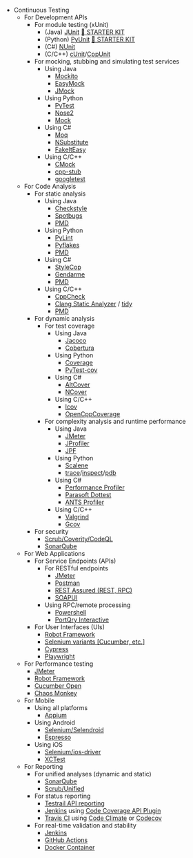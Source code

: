 * Continuous Testing
    * For Development APIs
        * For module testing (xUnit)
            * (Java) [JUnit](https://junit.org/junit5/) [&#x1F3C1; STARTER KIT](../starter-kits/#unit-teting-with-java)
            * (Python) [PyUnit](https://docs.python.org/3/library/unittest.html#module-unittest) [&#x1F3C1; STARTER KIT](../starter-kits/#unit-testing-with-python)
            * (C#) [NUnit](https://nunit.org/)
            * (C/C++) [cUnit](http://cunit.sourceforge.net/)/[CppUnit](https://freedesktop.org/wiki/Software/cppunit/)
        * For mocking, stubbing and simulating test services
            * Using Java
                * [Mockito](https://site.mockito.org/)
                * [EasyMock](https://easymock.org/)
                * [JMock](http://jmock.org/)
            * Using Python
                * [PyTest](https://docs.pytest.org/)
                * [Nose2](https://docs.nose2.io/en/latest/)
                * [Mock](https://mock.readthedocs.io/en/latest/)
            * Using C#
                * [Moq](https://github.com/moq/moq)
                * [NSubstitute](https://nsubstitute.github.io/)
                * [FakeItEasy](https://fakeiteasy.github.io/)
            * Using C/C++
                * [CMock](https://github.com/ThrowTheSwitch/CMock)
                * [cpp-stub](https://github.com/coolxv/cpp-stub)
                * [googletest](https://github.com/google/googletest)
    * For Code Analysis
        * For static analysis
            * Using Java
                * [Checkstyle](https://checkstyle.sourceforge.io/)
                * [Spotbugs](https://github.com/spotbugs/spotbugs)
                * [PMD](https://github.com/pmd/pmd)
            * Using Python
                * [PyLint](https://pylint.pycqa.org/en/latest/)
                * [Pyflakes](https://github.com/PyCQA/pyflakes)
                * [PMD](https://github.com/pmd/pmd)
            * Using C#
                * [StyleCop](https://github.com/StyleCop/StyleCop)
                * [Gendarme](https://www.mono-project.com/docs/tools+libraries/tools/gendarme/)
                * [PMD](https://github.com/pmd/pmd)
            * Using C/C++
                * [CppCheck](https://github.com/danmar/cppcheck)
                * [Clang Static Analyzer](https://clang-analyzer.llvm.org/) / [tidy](https://clang.llvm.org/extra/clang-tidy/)
                * [PMD](https://github.com/pmd/pmd)
        * For dynamic analysis
            * For test coverage
                * Using Java
                    * [Jacoco](https://www.jacoco.org/jacoco/)
                    * [Cobertura](https://github.com/cobertura/cobertura)
                * Using Python
                    * [Coverage](https://github.com/nedbat/coveragepy)
                    * [PyTest-cov](https://github.com/pytest-dev/pytest-cov)
                * Using C#
                    * [AltCover](https://github.com/SteveGilham/altcover)
                    * [NCover](http://ncover.sourceforge.net/)
                * Using C/C++
                    * [lcov](https://github.com/linux-test-project/lcov)
                    * [OpenCppCoverage](https://github.com/OpenCppCoverage/OpenCppCoverage)
            * For complexity analysis and runtime performance
                * Using Java
                    * [JMeter](https://jmeter.apache.org/)
                    * [JProfiler](https://www.ej-technologies.com/products/jprofiler/overview.html)
                    * [JPF](https://github.com/javapathfinder/jpf-core)
                * Using Python
                    * [Scalene](https://github.com/plasma-umass/scalene)
                    * [trace](https://docs.python.org/3/library/trace.html)/[inspect](https://docs.python.org/3/library/inspect.html)/[pdb](https://docs.python.org/3/library/pdb.html)
                * Using C#
                    * [Performance Profiler](https://docs.microsoft.com/en-us/visualstudio/profiling/profiling-feature-tour?view=vs-2022#analyze-performance-legacy-tools)
                    * [Parasoft Dottest](https://www.parasoft.com/products/parasoft-dottest/)
                    * [ANTS Profiler](https://www.red-gate.com/products/dotnet-development/ants-performance-profiler/)
                * Using C/C++
                    * [Valgrind](https://valgrind.org/)
                    * [Gcov](https://gcc.gnu.org/onlinedocs/gcc/Gcov.html)
        * For security
            * [Scrub/Coverity/CodeQL](https://nasa.github.io/scrub/usage.html#supported-cots-tools-and-languages)
            * [SonarQube](https://www.sonarqube.org/)
    * For Web Applications
        * For Service Endpoints (APIs)
            * For RESTful endpoints
                * [JMeter](https://jmeter.apache.org/)
                * [Postman](https://www.postman.com/)
                * [REST Assured (REST, RPC)](https://rest-assured.io/)
                * [SOAPUI](https://www.soapui.org/)
            * Using RPC/remote processing
                * [Powershell](https://devblogs.microsoft.com/scripting/testing-rpc-ports-with-powershell-and-yes-its-as-much-fun-as-it-sounds/)
                * [PortQry Interactive](https://docs.microsoft.com/en-us/troubleshoot/windows-server/networking/portqry-command-line-port-scanner-v2#step-2-specialized-tests)
        * For User Interfaces (UIs)
            * [Robot Framework](https://robotframework.org/)
            * [Selenium variants \[Cucumber, etc.\]](https://github.com/SeleniumHQ/selenium)
            * [Cypress](https://www.cypress.io/)
            * [Playwright](https://github.com/microsoft/playwright)
    * For Performance testing
        * [JMeter](https://jmeter.apache.org/)
        * [Robot Framework](https://robotframework.org/)
        * [Cucumber Open](https://cucumber.io/tools/cucumber-open/)
        * [Chaos Monkey](https://netflix.github.io/chaosmonkey/)
    * For Mobile
        * Using all platforms
            * [Appium](https://appium.io/)
        * Using Android
            * [Selenium/Selendroid](http://selendroid.io/)
            * [Espresso](https://developer.android.com/training/testing/espresso)
        * Using iOS
            * [Selenium/ios-driver](http://ios-driver.github.io/ios-driver/)
            * [XCTest](https://developer.apple.com/documentation/xctest)
    * For Reporting
        * For unified analyses (dynamic and static)
            * [SonarQube](https://www.sonarqube.org/)
            * [Scrub/Unified](https://nasa.github.io/scrub/usage.html#supported-cots-tools-and-languages)
        * For status reporting
            * [Testrail API reporting](https://www.gurock.com/testrail/)
            * [Jenkins](https://www.jenkins.io/) using [Code Coverage API Plugin](https://plugins.jenkins.io/code-coverage-api/)
            * [Travis CI](https://travis-ci.org/) using [Code Climate](https://docs.travis-ci.com/user/code-climate/) or [Codecov](https://about.codecov.io/tool/travis-ci/)
        * For real-time validation and stability
            * [Jenkins](https://www.jenkins.io/)
            * [GitHub Actions](https://github.com/features/actions)
            * [Docker Container](https://docs.docker.com/get-started/)
